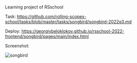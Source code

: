 Learning project of RSschool

Task: https://github.com/rolling-scopes-school/tasks/blob/master/tasks/songbird/songbird-2022q3.md

Deploy: https://georgiybeloklokov.github.io/rsschool-2022-frontend/songbird/pages/main/index.html

Screenshot: 

![songbird](https://user-images.githubusercontent.com/77876368/222100692-b666df27-3934-429f-96b9-f8bd26dab293.jpg)
